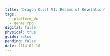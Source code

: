 ```yaml
---
title: 'Dragon Quest VI: Realms of Revelation'
tags:
  - platform_ds
  - genre_rpg
digital: false
physical: true
guide: false
pending: false
date: 2014-02-10
---
```

